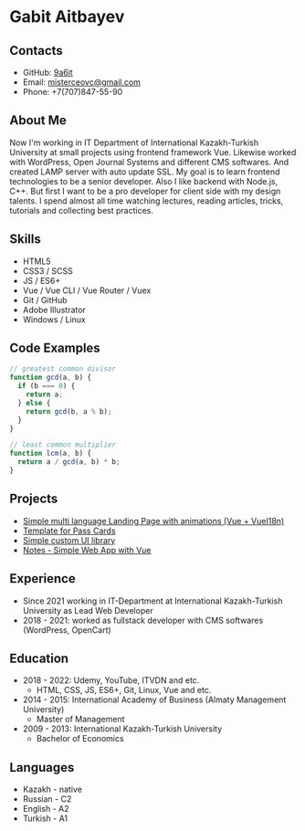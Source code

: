 # Gabit Aitbayev

## Contacts
* GitHub: [9a6it](https://github.com/9a6it)
* Email: misterceovc@gmail.com
* Phone: +7(707)847-55-90

## About Me
Now I'm working in IT Department of International Kazakh-Turkish University at small projects using frontend framework Vue. Likewise worked with WordPress, Open Journal Systems and different CMS softwares. And created LAMP server with auto update SSL. My goal is to learn frontend technologies to be a senior developer. Also I like backend with Node.js, C++. But first I want to be a pro developer for client side with my design talents. I spend almost all time watching lectures, reading articles, tricks, tutorials and collecting best practices.

## Skills
* HTML5
* CSS3 / SCSS
* JS / ES6+
* Vue / Vue CLI / Vue Router / Vuex
* Git / GitHub
* Adobe Illustrator
* Windows / Linux

## Code Examples
```javascript
// greatest common divisor
function gcd(a, b) {
  if (b === 0) {
    return a;
  } else {
    return gcd(b, a % b);
  }
}

// least common multiplier
function lcm(a, b) {
  return a / gcd(a, b) * b;
}
```

## Projects
* [Simple multi language Landing Page with animations (Vue + VueI18n)](https://github.com/9a6it/timeline)
* [Template for Pass Cards](https://github.com/9a6it/card)
* [Simple custom UI library](https://github.com/9a6it/standard)
* [Notes - Simple Web App with Vue](https://github.com/9a6it/notes)

## Experience
* Since 2021 working in IT-Department at International Kazakh-Turkish University as Lead Web Developer
* 2018 - 2021: worked as fullstack developer with CMS softwares (WordPress, OpenCart)

## Education
* 2018 - 2022: Udemy, YouTube, ITVDN and etc.
   * HTML, CSS, JS, ES6+, Git, Linux, Vue and etc.
* 2014 - 2015: International Academy of Business (Almaty Management University)
   * Master of Management
* 2009 - 2013: International Kazakh-Turkish University
   * Bachelor of Economics

## Languages
* Kazakh - native
* Russian - C2
* English - A2
* Turkish - A1
